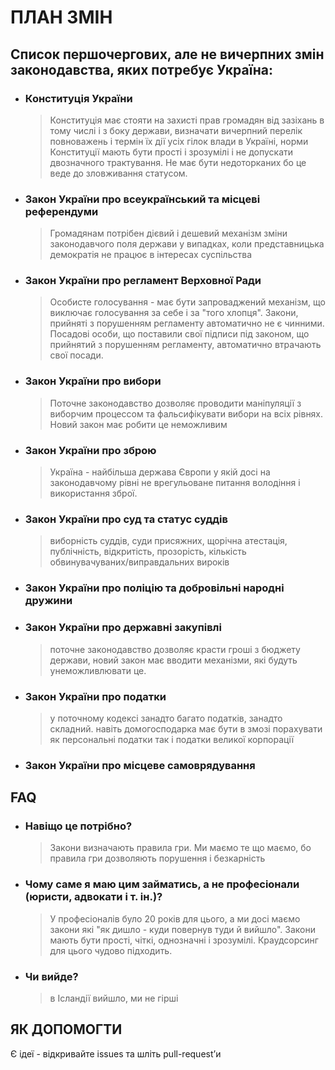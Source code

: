 ПЛАН ЗМІН
==================

Список першочергових, але не вичерпних змін законодавства, яких потребує Україна:
---------------------------------------------------------------------------------

* ### Конституція України
    > Конституція має стояти на захисті прав громадян від зазіхань в тому числі і з боку держави, визначати вичерпний перелік повноважень і термін їх дії усіх гілок влади в Україні, норми Конституції мають бути прості і зрозумілі і не допускати двозначного трактування. Не має бути недоторканих бо це веде до зловживання статусом.
* ### Закон України про всеукраїнський та місцеві референдуми
    > Громадянам потрібен дієвий і дешевий механізм зміни законодавчого поля держави у випадках, коли представницька демократія не працює в інтересах суспільства
* ### Закон України про регламент Верховної Ради
    > Особисте голосування - має бути запроваджений механізм, що виключає голосування за себе і за "того хлопця". Закони, прийняті з порушенням регламенту автоматично не є чинними. Посадові особи, що поставили свої підписи під законом, що прийнятий з порушенням регламенту, автоматично втрачають свої посади.
* ### Закон України про вибори
    > Поточне законодавство дозволяє проводити маніпуляції з виборчим процессом та фальсифікувати вибори на всіх рівнях. Новий закон має робити це неможливим
* ### Закон України про зброю
    > Україна - найбільша держава Європи у якій досі на законодавчому рівні не врегульоване питання володіння і використання зброї.
* ### Закон України про суд та статус суддів
    > виборність суддів, суди присяжних, щорічна атестація, публічність, відкритість, прозорість, кількість обвинувачуваних/виправдальних вироків
* ### Закон України про поліцію та добровільні народні дружини
    
* ### Закон України про державні закупівлі
    > поточне законодавство дозволяє красти гроші з бюджету держави, новий закон має вводити механізми, які будуть унеможливлювати це.
* ### Закон України про податки
    > у поточному кодексі занадто багато податків, занадто складний. навіть домогосподарка має бути в змозі порахувати як персональні податки так і податки великої корпорації
* ### Закон України про місцеве самоврядування

FAQ
---
- ### Навіщо це потрібно?
    > Закони визначають правила гри. Ми маємо те що маємо, бо правила гри дозволяють порушення і безкарність
- ### Чому саме я маю цим займатись, а не професіонали (юристи, адвокати і т. ін.)?
    > У професіоналів було 20 років для цього, а ми досі маємо закони які "як дишло - куди повернув туди й вийшло". Закони мають бути прості, чіткі, однозначні і зрозумілі. Краудсорсинг для цього чудово підходить.
- ### Чи вийде?
    > в Ісландії вийшло, ми не гірші


ЯК ДОПОМОГТИ
------------
Є ідеї - відкривайте issues та шліть pull-request’и





